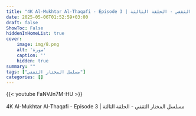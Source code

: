 ```yaml
---
title: "4K Al-Mukhtar Al-Thaqafi - Episode 3 | مسلسل المختار الثقفي - الحلقة الثالثة"
date: 2025-05-06T01:52:59+03:00
draft: false
ShowToc: False
hiddenInHomeList: true
cover:
    image: img/8.png
    alt: 'صورة'
    caption: ''
    hidden: true
summary: ""
tags: ["مسلسل المختار الثقفي"]
categories: []
---
```


{{< youtube FaNVJn7M-HU >}}  
<br>
4K Al-Mukhtar Al-Thaqafi - Episode 3 | مسلسل المختار الثقفي - الحلقة الثالثة

